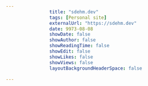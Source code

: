 ---
                title: "sdehm.dev"
                tags: [Personal site]
                externalUrl: "https://sdehm.dev"
                date: 9973-08-08
                showDate: false
                showAuthor: false
                showReadingTime: false
                showEdit: false
                showLikes: false
                showViews: false
                layoutBackgroundHeaderSpace: false
                ---
